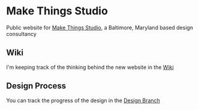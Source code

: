 # Make Things Studio

Public website for [Make Things Studio](http://make-things.com),
a Baltimore, Maryland based design consultancy

## Wiki

I'm keeping track of the thinking behind the new website in the [Wiki](/makethingsstudio/make-things.com/wiki)

## Design Process

You can track the progress of the design in the [Design Branch](/makethingsstudio/make-things.com/tree/design)
